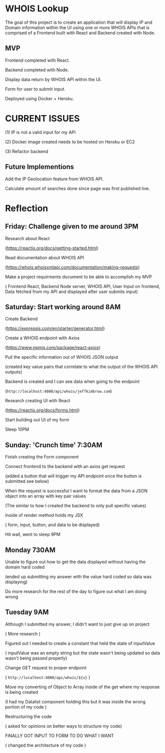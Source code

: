# WHOIS Lookup

The goal of this project is to create an application that will display IP and Domain information within the UI using one or more WHOIS APIs that is comprised of a Frontend built with React and Backend created with Node.

## MVP
Frontend completed with React.

Backend completed with Node.

Display data return by WHOIS API within the UI.

Form for user to submit input.

Deployed using Docker + Heroku.

# CURRENT ISSUES

(1) IP is not a valid input for my API

(2) Docker image created needs to be hosted on Heroku or EC2

(3) Refactor backend


## Future Implementions
Add the IP Geolocation feature from WHOIS API.

Calculate amount of searches done since page was first published live.

# Reflection

## Friday: Challenge given to me around 3PM

Research about React

(https://reactjs.org/docs/getting-started.html)

Read documentation about WHOIS API

(https://whois.whoisxmlapi.com/documentation/making-requests)

 Make a project requirments document to be able to accomplish my MVP
 
( Frontend React, Backend Node server, WHOIS API, User Input on frontend, Data fetched from my API and displayed after user submits input)

## Saturday: Start working around 8AM

Create Backend

(https://expressjs.com/en/starter/generator.html)

Create a WHOIS endpoint with Axios

(https://www.npmjs.com/package/react-axios)

 Pull the specific information out of WHOIS JSON output
 
(created key value pairs that correlate to what the output of the WHOIS API outputs)

Backend is created and I can see data when going to the endpoint

(`http://localhost:4000/api/whois/jeffkimbrow.com`)

Research creating UI with React

(https://reactjs.org/docs/forms.html)

 Start building out UI of my form

Sleep 10PM 

## Sunday: 'Crunch time' 7:30AM

Finish creating the Form component

Connect frontend to the backend with an axios get request
 
(added a button that will trigger my API endpoint once the button is submitted see below) 

When the request is successful I want to format the data from a JSON object into an array with key pair values

(The similar to how I created the backend to only pull specific values)

Inside of render method holds my JSX

( form, input, button, and data to be displayed)

Hit wall, went to sleep 9PM

## Monday 730AM

 Unable to figure out how to get the data displayed without having the domain hard coded
 
(ended up submitting my answer with the value hard coded so data was displaying)

Do more research for the rest of the day to figure out what I am doing wrong

## Tuesday 9AM

Although I submitted my answer, I didn't want to just give up on project

( More research )

Figured out I needed to create a constant that held the state of inputValue

( inputValue was an empty string but the state wasn't being updated so data wasn't being passed properly)

 Change GET request to proper endpoint
 
( `http://localhost:4000/api/whois/${x}` )

Move my converting of Object to Array inside of the get where my response is being created

(I had my Datalist component holding this but it was inside the wrong portion of my code )

Restructuring the code

( asked for opinions on better ways to structure my code)

 FINALLY GOT INPUT TO FORM TO DO WHAT I WANT
 
( changed the architecture of my code )



